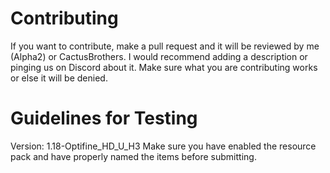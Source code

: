 # Contributing
If you want to contribute, make a pull request and it will be reviewed by me (Alpha2) or CactusBrothers. I would recommend adding a description or pinging us on Discord about it. 
Make sure what you are contributing works or else it will be denied.

# Guidelines for Testing
Version: 1.18-Optifine_HD_U_H3
Make sure you have enabled the resource pack and have properly named the items before submitting.
